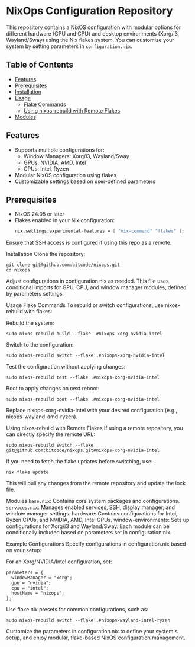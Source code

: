 # NixOps Configuration Repository

This repository contains a NixOS configuration with modular options for different hardware (GPU and CPU) and desktop environments (Xorg/i3, Wayland/Sway) using the Nix flakes system. You can customize your system by setting parameters in `configuration.nix`.

## Table of Contents

- [Features](#features)
- [Prerequisites](#prerequisites)
- [Installation](#installation)
- [Usage](#usage)
  - [Flake Commands](#flake-commands)
  - [Using nixos-rebuild with Remote Flakes](#using-nixos-rebuild-with-remote-flakes)
- [Modules](#modules)

## Features

- Supports multiple configurations for:
  - Window Managers: Xorg/i3, Wayland/Sway
  - GPUs: NVIDIA, AMD, Intel
  - CPUs: Intel, Ryzen
- Modular NixOS configuration using flakes
- Customizable settings based on user-defined parameters

## Prerequisites

- NixOS 24.05 or later
- Flakes enabled in your Nix configuration:
  ```nix
  nix.settings.experimental-features = [ "nix-command" "flakes" ];
  ```
Ensure that SSH access is configured if using this repo as a remote.

Installation
Clone the repository:
```
git clone git@github.com:bitcode/nixops.git
cd nixops
```
Adjust configurations in configuration.nix as needed. This file uses conditional imports for GPU, CPU, and window manager modules, defined by parameters settings.

Usage
Flake Commands
To rebuild or switch configurations, use nixos-rebuild with flakes:

Rebuild the system:
```
sudo nixos-rebuild build --flake .#nixops-xorg-nvidia-intel
```
Switch to the configuration:
```
sudo nixos-rebuild switch --flake .#nixops-xorg-nvidia-intel
```
Test the configuration without applying changes:
```
sudo nixos-rebuild test --flake .#nixops-xorg-nvidia-intel
```
Boot to apply changes on next reboot:
```
sudo nixos-rebuild boot --flake .#nixops-xorg-nvidia-intel
```
Replace nixops-xorg-nvidia-intel with your desired configuration (e.g., nixops-wayland-amd-ryzen).

Using nixos-rebuild with Remote Flakes
If using a remote repository, you can directly specify the remote URL:
```
sudo nixos-rebuild switch --flake git@github.com:bitcode/nixops.git#nixops-xorg-nvidia-intel
```
If you need to fetch the flake updates before switching, use:
```
nix flake update
``````
This will pull any changes from the remote repository and update the lock file.

Modules
`base.nix`: Contains core system packages and configurations.
`services.nix`: Manages enabled services, SSH, display manager, and window manager settings.
hardware: Contains configurations for Intel, Ryzen CPUs, and NVIDIA, AMD, Intel GPUs.
window-environments: Sets up configurations for Xorg/i3 and Wayland/Sway.
Each module can be conditionally included based on parameters set in configuration.nix.

Example Configurations
Specify configurations in configuration.nix based on your setup:

For an Xorg/NVIDIA/Intel configuration, set:

```
parameters = {
  windowManager = "xorg";
  gpu = "nvidia";
  cpu = "intel";
  hostName = "nixops";
};
```
Use flake.nix presets for common configurations, such as:

`sudo nixos-rebuild switch --flake .#nixops-wayland-intel-ryzen`

Customize the parameters in configuration.nix to define your system's setup, and enjoy modular, flake-based NixOS configuration management.

